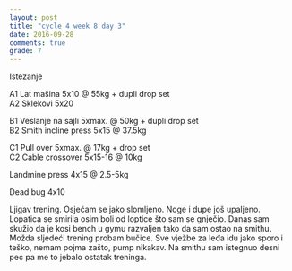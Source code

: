 ```yaml
---
layout: post
title: "cycle 4 week 8 day 3"
date: 2016-09-28
comments: true
grade: 7
---
```


Istezanje

A1 Lat mašina 5x10 @ 55kg + dupli drop set    
A2 Sklekovi 5x20    

B1 Veslanje na sajli 5xmax. @ 50kg + dupli drop set   
B2 Smith incline press 5x15 @ 37.5kg    

C1 Pull over 5xmax. @ 17kg + drop set    
C2 Cable crossover 5x15-16 @ 10kg   

Landmine press 4x15 @ 2.5-5kg   

Dead bug 4x10  

Ljigav trening. Osjećam se jako slomljeno. Noge i dupe još upaljeno. Lopatica se smirila osim boli od loptice što sam se gnječio. Danas sam skužio da je kosi bench u gymu razvaljen tako da sam ostao na smithu. Možda sljedeći trening probam bučice. Sve vježbe za leđa idu jako sporo i teško, nemam pojma zašto, pump nikakav. Na smithu sam istegnuo desni pec pa me to jebalo ostatak treninga.
